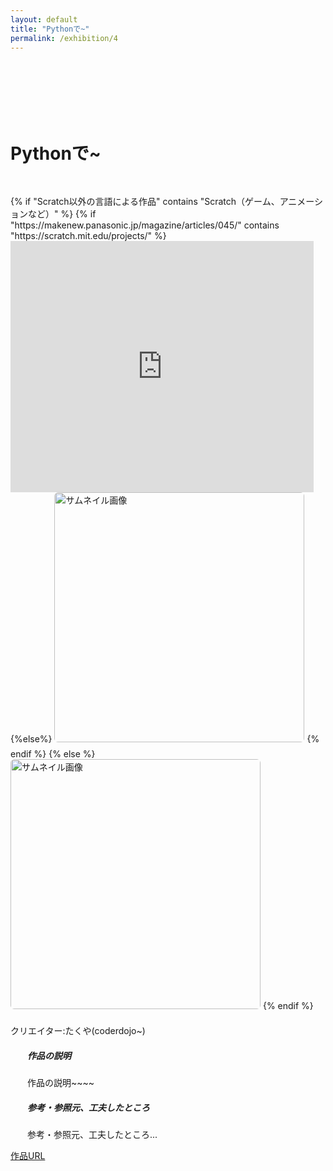 ```yaml
---
layout: default
title: "Pythonで~"
permalink: /exhibition/4
---
```

<h1 style="padding-top: 100px; padding-bottom: 30px; ">Pythonで~</h1>
{% if "Scratch以外の言語による作品" contains "Scratch（ゲーム、アニメーションなど）" %}
{% if "https://makenew.panasonic.jp/magazine/articles/045/" contains "https://scratch.mit.edu/projects/" %}
<iframe src="https://makenew.panasonic.jp/magazine/articles/045/embed" allowtransparency="true" width="485" height="402" frameborder="0" scrolling="no" allowfullscreen></iframe>
{%else%}
<img class='top-img lazyload' src='../img/2023/exhibition/test.jpg' alt='サムネイル画像' loading='lazy'  style='margin-bottom: 10px; border-radius: 6px;width: 400px;' />    
{% endif %}
{% else %}
<img class='top-img lazyload' src='../img/2023/exhibition/test.jpg' alt='サムネイル画像' loading='lazy'  style='margin-bottom: 10px; border-radius: 6px;width: 400px;' />
{% endif %}
<p>クリエイター:たくや(coderdojo~)</p>
<div class="box">
  <h5>作品の説明</h5>
  <p>作品の説明~~~~</p>
</div>
<div class="box">
  <h5>参考・参照元、工夫したところ</h5>
  <p>参考・参照元、工夫したところ...</p>
</div>


<a href="https://makenew.panasonic.jp/magazine/articles/045/" target="_blank" rel="noopener" class="button air">作品URL</a>

<style type="text/css">
  .prev { display: table-cell; color: white; text-align: left;   }
  .toc  { display: table-cell; color: white; text-align: center; }
  .next { display: table-cell; color: white; text-align: right;  }
  .nav a:link, .nav a:visited { color: white; }
  iframe{margin: 0 auto}
  .box{width:450px; margin: 0 auto}
  .box h5{text-align: left;}
  .air{margin-bottom:60px;}
</style>
